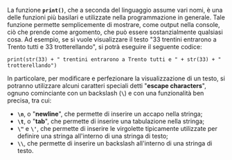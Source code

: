 La funzione **`print()`**, che a seconda del linguaggio assume vari nomi, è una delle funzioni più basilari e utilizzate nella programmazione in generale. Tale funzione permette semplicemente di mostrare, come output nella console, ciò che prende come argomento, che può essere sostanzialmente qualsiasi cosa. Ad esempio, se si vuole visualizzare il testo "33 trentini entrarono a Trento tutti e 33 trotterellando", si potrà eseguire il seguente codice:

```
print(str(33) + " trentini entrarono a Trento tutti e " + str(33) + " trotterellando")
```

In particolare, per modificare e perfezionare la visualizzazione di un testo, si potranno utilizzare alcuni caratteri speciali detti "**escape characters**", ognuno cominciante con un backslash (**`\`**) e con una funzionalità ben precisa, tra cui:
- **`\n`**, o "**newline**", che permette di inserire un accapo nella stringa;
- **`\t`**, o "**tab**", che permette di inserire una tabulazione nella stringa;
- **`\"`** e **`\'`**, che permette di inserire le virgolette tipicamente utilizzate per definire una stringa all'interno di una stringa di testo;
- **`\\`**, che permette di inserire un backslash all'interno di una stringa di testo.
